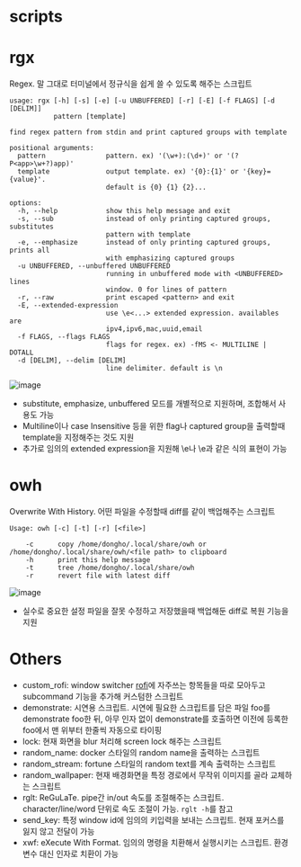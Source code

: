 # scripts

# rgx
Regex. 말 그대로 터미널에서 정규식을 쉽게 쓸 수 있도록 해주는 스크립트
```shell
usage: rgx [-h] [-s] [-e] [-u UNBUFFERED] [-r] [-E] [-f FLAGS] [-d [DELIM]]
           pattern [template]

find regex pattern from stdin and print captured groups with template

positional arguments:
  pattern               pattern. ex) '(\w+):(\d+)' or '(?P<app>\w+?)app)'
  template              output template. ex) '{0}:{1}' or '{key}={value}'.
                        default is {0} {1} {2}...

options:
  -h, --help            show this help message and exit
  -s, --sub             instead of only printing captured groups, substitutes
                        pattern with template
  -e, --emphasize       instead of only printing captured groups, prints all
                        with emphasizing captured groups
  -u UNBUFFERED, --unbuffered UNBUFFERED
                        running in unbuffered mode with <UNBUFFERED> lines
                        window. 0 for lines of pattern
  -r, --raw             print escaped <pattern> and exit
  -E, --extended-expression
                        use \e<...> extended expression. availables are
                        ipv4,ipv6,mac,uuid,email
  -f FLAGS, --flags FLAGS
                        flags for regex. ex) -fMS <- MULTILINE | DOTALL
  -d [DELIM], --delim [DELIM]
                        line delimiter. default is \n
```

![image](https://user-images.githubusercontent.com/19762154/175819228-1321f5f9-2194-41b7-9cda-16ae9d0ee733.png)

- substitute, emphasize, unbuffered 모드를 개별적으로 지원하며, 조합해서 사용도 가능
- Multiline이나 case Insensitive 등을 위한 flag나 captured group을 출력할때 template을 지정해주는 것도 지원
- 추가로 임의의 extended expression을 지원해 \e<ipv4>나 \e<mac>과 같은 식의 표현이 가능
  
# owh
Overwrite With History. 어떤 파일을 수정할때 diff를 같이 백업해주는 스크립트

```shell
Usage: owh [-c] [-t] [-r] [<file>]

    -c      copy /home/dongho/.local/share/owh or /home/dongho/.local/share/owh/<file path> to clipboard
    -h      print this help message
    -t      tree /home/dongho/.local/share/owh
    -r      revert file with latest diff
```

![image](https://user-images.githubusercontent.com/19762154/175861340-8ca540d8-cbee-4518-a0b1-5a2c4f67d997.png)

- 실수로 중요한 설정 파일을 잘못 수정하고 저장했을때 백업해둔 diff로 복원 기능을 지원

# Others
- custom_rofi: window switcher [rofi](https://github.com/davatorium/rofi)에 자주쓰는 항목들을 따로 모아두고 subcommand 기능을 추가해 커스텀한 스크립트
- demonstrate: 시연용 스크립트. 시연에 필요한 스크립트를 담은 파일 foo를 demonstrate foo한 뒤, 아무 인자 없이 demonstrate를 호출하면 이전에 등록한 foo에서 맨 위부터 한줄씩 자동으로 타이핑
- lock: 현재 화면을 blur 처리해 screen lock 해주는 스크립트
- random_name: docker 스타일의 random name을 출력하는 스크립트
- random_stream: fortune 스타일의 random text를 계속 출력하는 스크립트
- random_wallpaper: 현재 배경화면을 특정 경로에서 무작위 이미지를 골라 교체하는 스크립트
- rglt: ReGuLaTe. pipe간 in/out 속도를 조절해주는 스크립트. character/line/word 단위로 속도 조절이 가능. `rglt -h`를 참고
- send_key: 특정 window id에 임의의 키입력을 보내는 스크립트. 현재 포커스를 잃지 않고 전달이 가능
- xwf: eXecute With Format. 임의의 명령을 치환해서 실행시키는 스크립트. 환경변수 대신 인자로 치환이 가능
